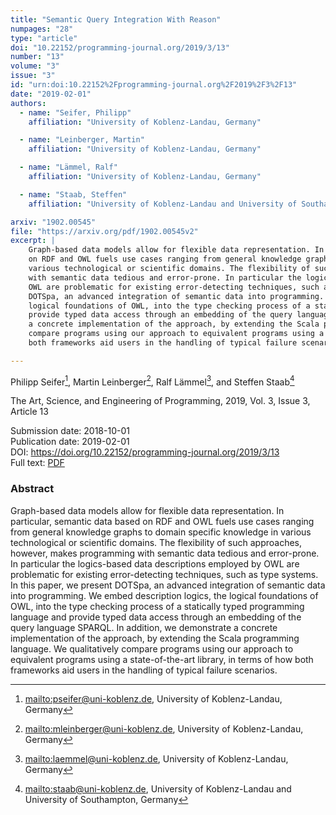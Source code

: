```yaml
---
title: "Semantic Query Integration With Reason"
numpages: "28"
type: "article"
doi: "10.22152/programming-journal.org/2019/3/13"
number: "13"
volume: "3"
issue: "3"
id: "urn:doi:10.22152%2Fprogramming-journal.org%2F2019%2F3%2F13"
date: "2019-02-01"
authors: 
  - name: "Seifer, Philipp"
    affiliation: "University of Koblenz-Landau, Germany"

  - name: "Leinberger, Martin"
    affiliation: "University of Koblenz-Landau, Germany"

  - name: "Lämmel, Ralf"
    affiliation: "University of Koblenz-Landau, Germany"

  - name: "Staab, Steffen"
    affiliation: "University of Koblenz-Landau and University of Southampton, Germany"

arxiv: "1902.00545"
file: "https://arxiv.org/pdf/1902.00545v2"
excerpt: |
    Graph-based data models allow for flexible data representation. In particular, semantic data based
    on RDF and OWL fuels use cases ranging from general knowledge graphs to domain specific knowledge in
    various technological or scientific domains. The flexibility of such approaches, however, makes programming
    with semantic data tedious and error-prone. In particular the logics-based data descriptions employed by
    OWL are problematic for existing error-detecting techniques, such as type systems. In this paper, we present
    DOTSpa, an advanced integration of semantic data into programming. We embed description logics, the
    logical foundations of OWL, into the type checking process of a statically typed programming language and
    provide typed data access through an embedding of the query language SPARQL. In addition, we demonstrate
    a concrete implementation of the approach, by extending the Scala programming language. We qualitatively
    compare programs using our approach to equivalent programs using a state-of-the-art library, in terms of how
    both frameworks aid users in the handling of typical failure scenarios.

---
```

Philipp Seifer[^1], Martin Leinberger[^2], Ralf Lämmel[^3], and Steffen Staab[^4]

The Art, Science, and Engineering of Programming, 2019, Vol. 3, Issue 3, Article 13

Submission date: 2018-10-01  
Publication date: 2019-02-01  
DOI: <https://doi.org/10.22152/programming-journal.org/2019/3/13>  
Full text: [PDF](https://arxiv.org/pdf/1902.00545v2)  


### Abstract
Graph-based data models allow for flexible data representation. In particular, semantic data based
on RDF and OWL fuels use cases ranging from general knowledge graphs to domain specific knowledge in
various technological or scientific domains. The flexibility of such approaches, however, makes programming
with semantic data tedious and error-prone. In particular the logics-based data descriptions employed by
OWL are problematic for existing error-detecting techniques, such as type systems. In this paper, we present
DOTSpa, an advanced integration of semantic data into programming. We embed description logics, the
logical foundations of OWL, into the type checking process of a statically typed programming language and
provide typed data access through an embedding of the query language SPARQL. In addition, we demonstrate
a concrete implementation of the approach, by extending the Scala programming language. We qualitatively
compare programs using our approach to equivalent programs using a state-of-the-art library, in terms of how
both frameworks aid users in the handling of typical failure scenarios.



[^1]: <mailto:pseifer@uni-koblenz.de>, University of Koblenz-Landau, Germany
[^2]: <mailto:mleinberger@uni-koblenz.de>, University of Koblenz-Landau, Germany
[^3]: <mailto:laemmel@uni-koblenz.de>, University of Koblenz-Landau, Germany
[^4]: <mailto:staab@uni-koblenz.de>, University of Koblenz-Landau and University of Southampton, Germany
